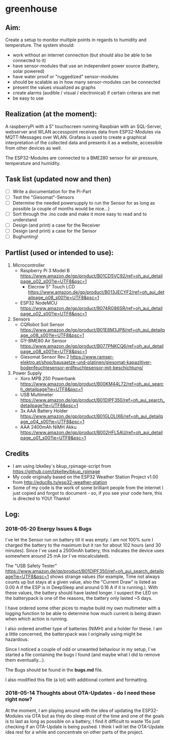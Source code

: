 # greenhouse

## Aim:

Create a setup to monitor multiple points in regards to humidity and temperature.
The system should:
- work without an internet connection (but should also be able to be connected to it)
- have sensor-modules that use an independent power source (battery, solar powered)
- have water proof or "ruggedized" sensor-modules
- should be scalable as in how many sensor-modules can be connected
- present the values visualized as graphs
- create alarms (audible / visual / electronical) if certain criteras are met
- be easy to use

	
## Realization (at the moment):
A raspberryPi with a 5" touchscreen running Raspbian with an SQL-Server, webserver and WLAN accesspoint receives
data from ESP32-Modules via MQTT-Messages over WLAN. Grafana is used to create a graphical interpretation of the
collected data and presents it as a website, accessible from other devices as well.

The ESP32-Modules are connected to a BME280 sensor for air pressure, temperature and humidity.

## Task list (updated now and then)
- [ ] Write a documentation for the Pi-Part
- [ ] Test the "Giesomat"-Sensors
- [ ] Determine the needed powersupply to run the Sensor for as long as possible (a couple of months would be nice...)
- [ ] Sort through the .ino code and make it more easy to read and to understand 
- [ ] Design (and print) a case for the Receiver
- [ ] Design (and print) a case for the Sensor
- [ ] Bughunting!

## Partlist (used or intended to use):

1. Microcontroller
   - Raspberry Pi 3 Model B		https://www.amazon.de/gp/product/B01CD5VC92/ref=oh_aui_detailpage_o02_s00?ie=UTF8&psc=1
     - Elecrow 5" Touch LCD 	https://www.amazon.de/gp/product/B013JECYF2/ref=oh_aui_detailpage_o08_s00?ie=UTF8&psc=1
   - ESP32 NodeMCU				https://www.amazon.de/gp/product/B074RG86SR/ref=oh_aui_detailpage_o02_s00?ie=UTF8&psc=1
2. Sensors
   - CQRobot Soil Sensor		https://www.amazon.de/gp/product/B01E8M3JP8/ref=oh_aui_detailpage_o08_s00?ie=UTF8&psc=1
   - GY-BME80 Air Sensor 		https://www.amazon.de/gp/product/B077PNKCQ6/ref=oh_aui_detailpage_o08_s00?ie=UTF8&psc=1
   - Giesomat Sensor Rev.2		https://www.ramser-elektro.at/shop/bausaetze-und-platinen/giesomat-kapazitiver-bodenfeuchtesensor-erdfeuchtesensor-mit-beschichtung/
3. Power Supply
   - Xoro MPB 250 Powerbank		https://www.amazon.de/gp/product/B00KM44L72/ref=oh_aui_search_detailpage?ie=UTF8&psc=1
   - USB Multimeter				https://www.amazon.de/gp/product/B01DIPF350/ref=oh_aui_search_detailpage?ie=UTF8&psc=1
   - 3x AAA Battery Holder		https://www.amazon.de/gp/product/B01GLOLIX6/ref=oh_aui_detailpage_o04_s00?ie=UTF8&psc=1
   - AAA 2400mAh NiMH Akku		https://www.amazon.de/gp/product/B002HFL5AU/ref=oh_aui_detailpage_o01_s00?ie=UTF8&psc=1
   
## Credits
- I am using lzkelley´s bkup_rpimage-script from https://github.com/lzkelley/bkup_rpimage
- My code originally based on the ESP32 Weather Station Project v1.00 from http://educ8s.tv/esp32-weather-station
- Some of my code is the work of some brilliant people from the internet I just copied and forgot to document - so, if you see your code here, this is directed to YOU! Thanks!

## Log:

### 2018-05-20	Energy Issues & Bugs

I´ve let the Sensor run on battery till it was empty. I am not 100% sure I charged the battery to the maximum
but it ran for about 102 hours (and 30 minutes). Since I´ve used a 2500mAh battery, this indicates the device
uses somewhere around 25 mA (or I´ve miscalculated).

The "USB Safety Tester" https://www.amazon.de/gp/product/B01DIPF350/ref=oh_aui_search_detailpage?ie=UTF8&psc=1
shows strange values (for example, Time not always counts up but stays at a given value, also the "Current Draw"
is listed as 0.00 A if the ESP is in DeepSleep and around 0.16 A if it is running.). With these values, the battery
should have lasted longer. I suspect the LED on the batterypack is one of the reasons, the battery only lasted
~5 days.

I have ordered some other pices to maybe build my own multimeter with a logging function to be able to determine
how much current is being drawn when which action is running.

I also ordered another type of batteries (NiMH) and a holder for these. I am a little concerned, the batterypack
was I originally using might be hazardous.

Since I noticed a couple of odd or unwanted behaviour in my setup, I´ve started a file containing the bugs I found
(and maybe what I did to remove them eventually...).

The Bugs should be found in the **bugs.md** file.

I also modified this file (a lot) with additional content and formatting.


### 2018-05-14	Thoughts about OTA-Updates - do I need these right now?

At the moment, I am playing around with the idea of updating the ESP32-Modules via OTA but as they do sleep most
of the time and one of the goals is to last as long as possible on a battery, I find it difficult to waste 15s
just checking if an OTA-Update is being pushed.
I think I will let the OTA-Update idea rest for a while and concentrate on other parts of the project.